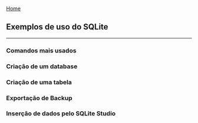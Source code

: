 [Home](README.md)

## Exemplos de uso do SQLite
---
### Comandos mais usados
### Criação de um database
### Criação de uma tabela
### Exportação de Backup
### Inserção de dados pelo SQLite Studio

